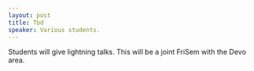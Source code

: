 ```yaml
---
layout: post
title: Tbd 
speaker: Various students.
---
```


Students will give lightning talks. This will be a joint FriSem with the Devo area.